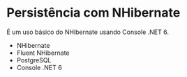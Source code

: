 # Persistência com NHibernate

É um uso básico do NHibernate usando Console .NET 6.

- NHibernate
- Fluent NHibernate
- PostgreSQL
- Console .NET 6
